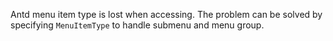 Antd menu item type is lost when accessing. The problem can be solved by specifying `MenuItemType` to handle submenu and menu group.
